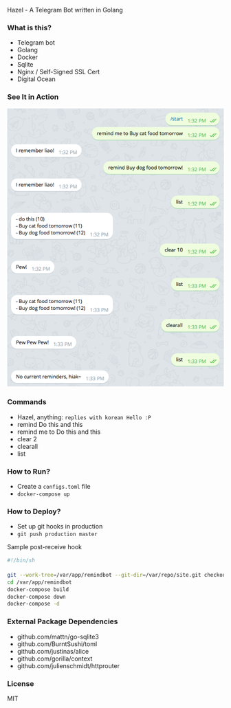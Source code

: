 Hazel - A Telegram Bot written in Golang

### What is this?

- Telegram bot
- Golang
- Docker
- Sqlite
- Nginx / Self-Signed SSL Cert
- Digital Ocean

### See It in Action

![Commands!](https://github.com/aranair/remindbot/blob/master/commands.png?raw=true "Commands")

### Commands

- Hazel, anything: `replies with korean Hello :P`
- remind Do this and this
- remind me to Do this and this
- clear 2
- clearall
- list

### How to Run?

- Create a `configs.toml` file
- `docker-compose up`

### How to Deploy?

- Set up git hooks in production
- `git push production master`

Sample post-receive hook

```bash
#!/bin/sh

git --work-tree=/var/app/remindbot --git-dir=/var/repo/site.git checkout -f
cd /var/app/remindbot
docker-compose build
docker-compose down
docker-compose -d
```

### External Package Dependencies

- github.com/mattn/go-sqlite3
- github.com/BurntSushi/toml
- github.com/justinas/alice
- github.com/gorilla/context
- github.com/julienschmidt/httprouter

### License

MIT
